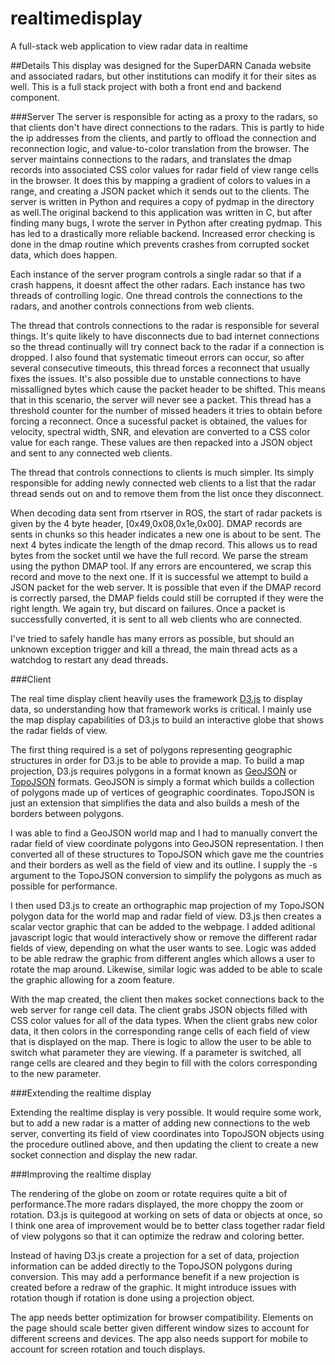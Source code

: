 # realtimedisplay
A full-stack web application to view radar data in realtime


##Details
This display was designed for the SuperDARN Canada website and associated radars, but other institutions can modify it for their sites as well. This is a full stack project with both a front end and backend component.

###Server
The server is responsible for acting as a proxy to the radars, so that clients don't have direct connections to the radars. This is partly to hide the ip addresses from the clients, and partly to offload the connection and reconnection logic, and value-to-color translation from the browser. The server maintains connections to the radars, and translates the dmap records into associated CSS color values for radar field of view range cells in the browser. It does this by mapping a gradient of colors to values in a range, and creating a JSON packet which it sends out to the clients. The server is written in Python and requires a copy of pydmap in the directory as well.The original backend to this application was written in C, but after finding many bugs, I wrote the server in Python after creating pydmap. This has led to a drastically more reliable backend. Increased error checking is done in the dmap routine which prevents crashes from corrupted socket data, which does happen.

Each instance of the server program controls a single radar so that if a crash happens, it doesnt affect the other radars. Each instance has two threads of controlling logic. One thread controls the connections to the radars, and another controls connections from web clients. 

The thread that controls connections to the radar is responsible for several things. It's quite likely to have disconnects due to bad internet connections so the thread continually will try connect back to the radar if a connection is dropped. I also found that systematic timeout errors can occur, so after several consecutive timeouts, this thread forces a reconnect that usually fixes the issues. It's also possible due to unstable connections to have missalligned bytes which cause the packet header to be shifted. This means that in this scenario, the server will never see a packet. This thread has a threshold counter for the number of missed headers it tries to obtain before forcing a reconnect. Once a sucessful packet is obtained, the values for velocity, spectral width, SNR, and elevation are converted to a CSS color value for each range. These values are then repacked into a JSON object and sent to any connected web clients.

The thread that controls connections to clients is much simpler. Its simply responsible for adding newly connected web clients to a list that the radar thread sends out on and to remove them from the list once they disconnect.

When decoding data sent from rtserver in ROS, the start of radar packets is given by the 4 byte header, [0x49,0x08,0x1e,0x00]. DMAP records are sents in chunks so this header indicates a new one is about to be sent. The next 4 bytes indicate the length of the dmap record. This allows us to read bytes from the socket until we have the full record. We parse the stream using the python DMAP tool. If any errors are encountered, we scrap this record and move to the next one. If it is successful we attempt to build a JSON packet for the web server. It is possible that even if the DMAP record is correctly parsed, the DMAP fields could still be corrupted if they were the right length. We again try, but discard on failures. Once a packet is successfully converted, it is sent to all web clients who are connected.

I've tried to safely handle has many errors as possible, but should an unknown exception trigger and kill a thread, the main thread acts as a watchdog to restart any dead threads.

###Client

The real time display client heavily uses the framework [D3.js](https://d3js.org/) to display data, so understanding how that framework works is critical. I mainly use the map display capabilities of D3.js to build an interactive globe that shows the radar fields of view. 

The first thing required is a set of polygons representing geographic structures in order for D3.js to be able to provide a map. To build a map projection, D3.js requires polygons in a format known as [GeoJSON](http://geojson.org/) or [TopoJSON](https://github.com/mbostock/topojson) formats. GeoJSON is simply a format which builds a collection of polygons made up of vertices of geographic coordinates. TopoJSON is just an extension that simplifies the data and also builds a mesh of the borders between polygons.

I was able to find a GeoJSON world map and I had to manually convert the radar field of view coordinate polygons into GeoJSON representation. I then converted all of these structures to TopoJSON which gave me the countries and their borders
as well as the field of view and its outline. I supply the -s argument to the TopoJSON conversion to simplify the polygons as much as possible for performance.

I then used D3.js to create an orthographic map projection of my TopoJSON polygon data for the world map and radar field of view. D3.js then creates a scalar vector graphic that can be added to the webpage. I added aditional javascript logic that 
would interactively show or remove the different radar fields of view, depending on what the user wants to see. Logic was added to be able redraw the graphic from different angles which allows a user to rotate the map around. Likewise, similar 
logic was added to be able to scale the graphic allowing for a zoom feature.

With the map created, the client then makes socket connections back to the web server for range cell data. The client grabs JSON objects filled with CSS color values for all of the data types. When the client grabs new color data, it then colors in the corresponding range cells of each field of view that is displayed on the map. There is logic to allow the user to be able to switch what parameter they are viewing. If a parameter is switched, all range cells are cleared and they begin to fill with the colors corresponding to the new parameter.

###Extending the realtime display

Extending the realtime display is very possible. It would require some work, but to add a new radar is a matter of adding new connections to the web server, converting its field of view coordinates into TopoJSON objects using the procedure
outlined above, and then updating the client to create a new socket connection and display the new radar.


###Improving the realtime display

The rendering of the globe on zoom or rotate requires quite a bit of performance.The more radars displayed, the more choppy the zoom or rotation. D3.js is quitegood at working on sets of data or objects at once, so I think one area of 
improvement would be to better class together radar field of view polygons so that it can optimize the redraw and coloring better.

Instead of having D3.js create a projection for a set of data, projection information can be added directly to the TopoJSON polygons during conversion. This may add a performance benefit if a new projection is created before a redraw
of the graphic. It might introduce issues with rotation though if rotation is done using a projection object.

The app needs better optimization for browser compatibility. Elements on the page should scale better given different window sizes to account for different screens and devices. The app also needs support for mobile to account for screen rotation and touch displays.
